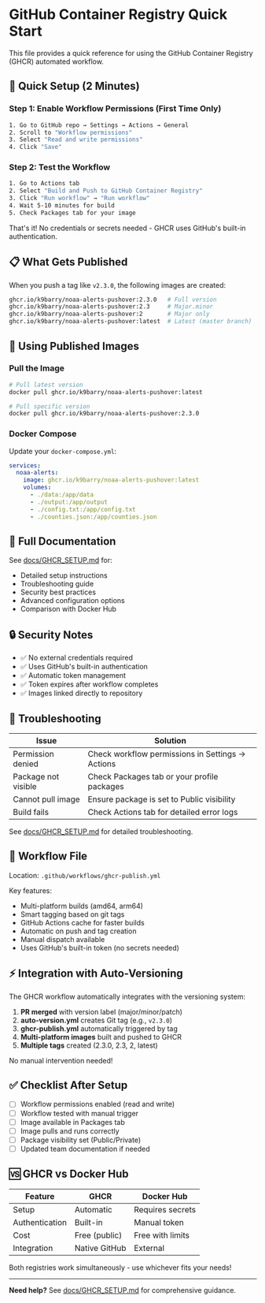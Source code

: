 # GitHub Container Registry Quick Start

This file provides a quick reference for using the GitHub Container Registry (GHCR) automated workflow.

## 🚀 Quick Setup (2 Minutes)

### Step 1: Enable Workflow Permissions (First Time Only)

```bash
1. Go to GitHub repo → Settings → Actions → General
2. Scroll to "Workflow permissions"
3. Select "Read and write permissions"
4. Click "Save"
```

### Step 2: Test the Workflow

```bash
1. Go to Actions tab
2. Select "Build and Push to GitHub Container Registry"
3. Click "Run workflow" → "Run workflow"
4. Wait 5-10 minutes for build
5. Check Packages tab for your image
```

That's it! No credentials or secrets needed - GHCR uses GitHub's built-in authentication.

## 📋 What Gets Published

When you push a tag like `v2.3.0`, the following images are created:

```bash
ghcr.io/k9barry/noaa-alerts-pushover:2.3.0   # Full version
ghcr.io/k9barry/noaa-alerts-pushover:2.3     # Major.minor
ghcr.io/k9barry/noaa-alerts-pushover:2       # Major only
ghcr.io/k9barry/noaa-alerts-pushover:latest  # Latest (master branch)
```

## 🧪 Using Published Images

### Pull the Image

```bash
# Pull latest version
docker pull ghcr.io/k9barry/noaa-alerts-pushover:latest

# Pull specific version
docker pull ghcr.io/k9barry/noaa-alerts-pushover:2.3.0
```

### Docker Compose

Update your `docker-compose.yml`:

```yaml
services:
  noaa-alerts:
    image: ghcr.io/k9barry/noaa-alerts-pushover:latest
    volumes:
      - ./data:/app/data
      - ./output:/app/output
      - ./config.txt:/app/config.txt
      - ./counties.json:/app/counties.json
```

## 📖 Full Documentation

See [docs/GHCR_SETUP.md](GHCR_SETUP.md) for:
- Detailed setup instructions
- Troubleshooting guide
- Security best practices
- Advanced configuration options
- Comparison with Docker Hub

## 🔒 Security Notes

- ✅ No external credentials required
- ✅ Uses GitHub's built-in authentication
- ✅ Automatic token management
- ✅ Token expires after workflow completes
- ✅ Images linked directly to repository

## 🐛 Troubleshooting

| Issue | Solution |
|-------|----------|
| Permission denied | Check workflow permissions in Settings → Actions |
| Package not visible | Check Packages tab or your profile packages |
| Cannot pull image | Ensure package is set to Public visibility |
| Build fails | Check Actions tab for detailed error logs |

See [docs/GHCR_SETUP.md](GHCR_SETUP.md) for detailed troubleshooting.

## 📝 Workflow File

Location: `.github/workflows/ghcr-publish.yml`

Key features:
- Multi-platform builds (amd64, arm64)
- Smart tagging based on git tags
- GitHub Actions cache for faster builds
- Automatic on push and tag creation
- Manual dispatch available
- Uses GitHub's built-in token (no secrets needed)

## ⚡ Integration with Auto-Versioning

The GHCR workflow automatically integrates with the versioning system:

1. **PR merged** with version label (major/minor/patch)
2. **auto-version.yml** creates Git tag (e.g., `v2.3.0`)
3. **ghcr-publish.yml** automatically triggered by tag
4. **Multi-platform images** built and pushed to GHCR
5. **Multiple tags** created (2.3.0, 2.3, 2, latest)

No manual intervention needed!

## ✅ Checklist After Setup

- [ ] Workflow permissions enabled (read and write)
- [ ] Workflow tested with manual trigger
- [ ] Image available in Packages tab
- [ ] Image pulls and runs correctly
- [ ] Package visibility set (Public/Private)
- [ ] Updated team documentation if needed

## 🆚 GHCR vs Docker Hub

| Feature | GHCR | Docker Hub |
|---------|------|------------|
| Setup | Automatic | Requires secrets |
| Authentication | Built-in | Manual token |
| Cost | Free (public) | Free with limits |
| Integration | Native GitHub | External |

Both registries work simultaneously - use whichever fits your needs!

---

**Need help?** See [docs/GHCR_SETUP.md](GHCR_SETUP.md) for comprehensive guidance.
